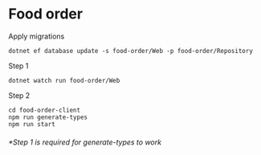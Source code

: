 # Food order

Apply migrations
```
dotnet ef database update -s food-order/Web -p food-order/Repository
```

Step 1
```
dotnet watch run food-order/Web
```

Step 2
```
cd food-order-client
npm run generate-types
npm run start
```
###### *Step 1 is required for generate-types to work
